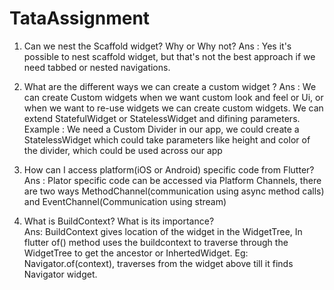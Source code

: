 # TataAssignment
 1. Can we nest the Scaffold widget? Why or Why not?
    Ans : Yes it's possible to nest scaffold widget, but that's not the best approach if we need tabbed or nested navigations.
 
 2. What are the different ways we can create a custom widget ?
    Ans : We can create Custom widgets when we want custom look and feel or Ui, or when we want to re-use widgets we can create custom widgets. We can extend StatefulWidget or StatelessWidget and difining parameters.
    Example : We need a Custom Divider in our app, we could create a StatelessWidget which could take parameters like height and color of the divider, which could be used across our app

 3. How can I access platform(iOS or Android) specific code from Flutter?
    Ans : Plator specific code can be accessed via Platform Channels, there are two ways MethodChannel(communication using async method calls) and EventChannel(Communication using stream)

4. What is BuildContext? What is its importance?  
    Ans: BuildContext gives location of the widget in the WidgetTree, In flutter of() method uses the buildcontext to traverse through the WidgetTree to get the ancestor or InhertedWidget. Eg: Navigator.of(context), traverses from the widget above till it finds Navigator widget.

